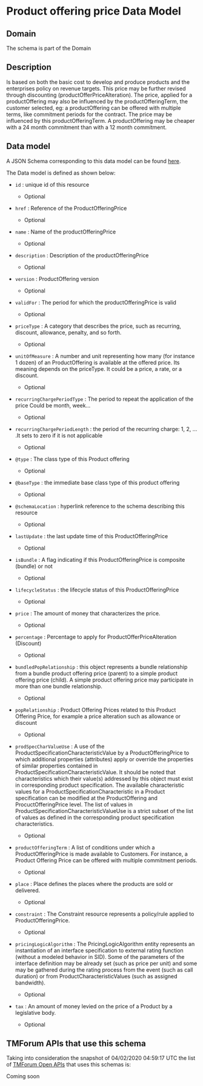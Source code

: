 # Product offering price Data Model

## Domain

The  schema is part of the  Domain

## Description

Is based on both the basic cost to develop and produce products and the enterprises policy on revenue targets. This price may be further revised through discounting (productOfferPriceAlteration). The price, applied for a productOffering may also be influenced by the productOfferingTerm, the customer selected, eg: a productOffering can be offered with multiple terms, like commitment periods for the contract. The price may be influenced by this productOfferingTerm. A productOffering may be cheaper with a 24 month commitment than with a 12 month commitment.

## Data model

A JSON Schema corresponding to this data model can be found
[here](https://github.com/tmforum-rand/schemas/blob/candidates/Product/ProductOfferingPrice.schema.json).

The Data model is defined as shown below:

- `id` : unique id of this resource

  - Optional


- `href` : Reference of the ProductOfferingPrice

  - Optional


- `name` : Name of the productOfferingPrice

  - Optional


- `description` : Description of the productOfferingPrice

  - Optional


- `version` : ProductOffering version

  - Optional


- `validFor` : The period for which the productOfferingPrice is valid

  - Optional


- `priceType` : A category that describes the price, such as recurring, discount, allowance, penalty, and so forth.

  - Optional


- `unitOfMeasure` : A number and unit representing how many (for instance 1 dozen) of an ProductOffering is available at the offered price. Its meaning depends on the priceType. It could be a price, a rate, or a discount.

  - Optional


- `recurringChargePeriodType` : The period to repeat the application of the price
Could be month, week...

  - Optional


- `recurringChargePeriodLength` : the period of the recurring charge:  1, 2, ... .It sets to zero if it is not applicable

  - Optional


- `@type` : The class type of this Product offering

  - Optional


- `@baseType` : the immediate base class type of this product offering

  - Optional


- `@schemaLocation` : hyperlink reference to the schema describing this resource

  - Optional


- `lastUpdate` : the last update time of this ProductOfferingPrice

  - Optional


- `isBundle` : A flag indicating if this ProductOfferingPrice is composite (bundle) or not

  - Optional


- `lifecycleStatus` : the lifecycle status of this ProductOfferingPrice

  - Optional


- `price` : The amount of money that characterizes the price.

  - Optional


- `percentage` : Percentage to apply for ProductOfferPriceAlteration (Discount)

  - Optional


- `bundledPopRelationship` : this object represents a bundle relationship from a bundle product offering price (parent) to a simple product offering price (child). A simple product offering price may participate in more than one bundle relationship.

  - Optional


- `popRelationship` : Product Offering Prices related to this Product Offering Price, for example a price alteration such as allowance or discount

  - Optional


- `prodSpecCharValueUse` : A use of the ProductSpecificationCharacteristicValue by a ProductOfferingPrice to which additional properties (attributes) apply or override the properties of similar properties contained in ProductSpecificationCharacteristicValue. It should be noted that characteristics which their value(s) addressed by this object must exist in corresponding product specification. The available characteristic values for a ProductSpecificationCharacteristic in a Product specification can be modified at the ProductOffering and ProcuctOfferingPrice level. The list of values in ProductSpecificationCharacteristicValueUse is a strict subset of the list of values as defined in the corresponding product specification characteristics.

  - Optional


- `productOfferingTerm` : A list of conditions under which a ProductOfferingPrice is made available to Customers. For instance, a Product Offering Price can be offered with multiple commitment periods.

  - Optional


- `place` : Place defines the places where the products are sold or delivered.

  - Optional


- `constraint` : The Constraint resource represents a policy/rule applied to ProductOfferingPrice.

  - Optional


- `pricingLogicAlgorithm` : The PricingLogicAlgorithm entity represents an instantiation of an interface specification to external rating function (without a modeled behavior in SID). Some of the parameters of the interface definition may be already set (such as price per unit) and some may be gathered during the rating process from the event (such as call duration) or from ProductCharacteristicValues (such as assigned bandwidth).

  - Optional


- `tax` : An amount of money levied on the price of a Product by a legislative body.

  - Optional






## TMForum APIs that use this schema

Taking into consideration the snapshot of 04/02/2020 04:59:17 UTC the list of [TMForum Open APIs](https://www.tmforum.org/open-apis/) that uses this schemas is:

Coming soon